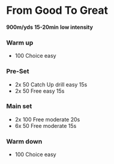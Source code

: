 # From Good To Great

**900m/yds**
**15-20min** 
**low intensity**

### Warm up

- 100 Choice easy

### Pre-Set

- 2x 50 Catch Up drill easy 15s
- 2x 50 Free easy 15s


### Main set

- 2x 100 Free moderate 20s
- 6x 50 Free moderate 15s

### Warm down

- 100 Choice easy